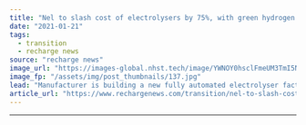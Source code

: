 ```yaml
---
title: "Nel to slash cost of electrolysers by 75%, with green hydrogen at same price as fossil H2 by 2025"
date: "2021-01-21"
tags: 
  - transition
  - recharge news
source: "recharge news"
image_url: "https://images-global.nhst.tech/image/YWNOY0hsclFmeUM3TmI5NUs4U2h5VklrcE9VbVMzUUhjRWMrYTY2eXhRbz0=/nhst/binary/5976ae54b4ebea1bd6c5c9008b4185ad"
image_fp: "/assets/img/post_thumbnails/137.jpg"
lead: "Manufacturer is building a new fully automated electrolyser factory in Norway, which will be expanded to 2GW, resulting in huge economies of scale"
article_url: "https://www.rechargenews.com/transition/nel-to-slash-cost-of-electrolysers-by-75-with-green-hydrogen-at-same-price-as-fossil-h2-by-2025/2-1-949219"
---
```


---
